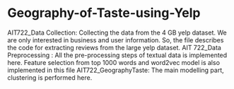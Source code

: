 # Geography-of-Taste-using-Yelp

AIT722_Data Collection: Collecting the data from the 4 GB yelp dataset. We are only interested in
business and user information. So, the file describes the code for extracting reviews from the large yelp
dataset.
AIT 722_Data Preprocessing : All the pre-processing steps of textual data is implemented here. Feature
selection from top 1000 words and word2vec model is also implemented in this file
AIT722_GeographyTaste: The main modelling part, clustering is performed here.
